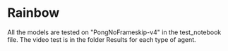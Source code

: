 # Rainbow
All the models are tested on "PongNoFrameskip-v4" in the test_notebook file. 
The video test is in the folder Results for each type of agent. 
